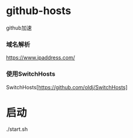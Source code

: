 # github-hosts
github加速

### 域名解析
https://www.ipaddress.com/


### 使用SwitchHosts

SwitchHosts[https://github.com/oldj/SwitchHosts]

# 启动
./start.sh